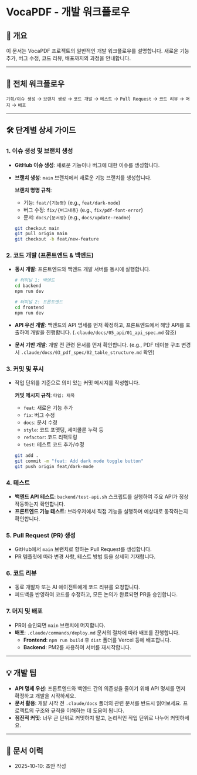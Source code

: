 # VocaPDF - 개발 워크플로우

## 📌 개요

이 문서는 VocaPDF 프로젝트의 일반적인 개발 워크플로우를 설명합니다. 새로운 기능 추가, 버그 수정, 코드 리뷰, 배포까지의 과정을 안내합니다.

---

## 🔄 전체 워크플로우

`기획/이슈 생성` → `브랜치 생성` → `코드 개발` → `테스트` → `Pull Request` → `코드 리뷰` → `머지` → `배포`

---

## 🛠️ 단계별 상세 가이드

### 1. 이슈 생성 및 브랜치 생성

-   **GitHub 이슈 생성**: 새로운 기능이나 버그에 대한 이슈를 생성합니다.
-   **브랜치 생성**: `main` 브랜치에서 새로운 기능 브랜치를 생성합니다.

    **브랜치 명명 규칙**:
    -   기능: `feat/{기능명}` (e.g., `feat/dark-mode`)
    -   버그 수정: `fix/{버그내용}` (e.g., `fix/pdf-font-error`)
    -   문서: `docs/{문서명}` (e.g., `docs/update-readme`)

    ```bash
    git checkout main
    git pull origin main
    git checkout -b feat/new-feature
    ```

### 2. 코드 개발 (프론트엔드 & 백엔드)

-   **동시 개발**: 프론트엔드와 백엔드 개발 서버를 동시에 실행합니다.

    ```bash
    # 터미널 1: 백엔드
    cd backend
    npm run dev

    # 터미널 2: 프론트엔드
    cd frontend
    npm run dev
    ```
-   **API 우선 개발**: 백엔드의 API 명세를 먼저 확정하고, 프론트엔드에서 해당 API를 호출하여 개발을 진행합니다. (`.claude/docs/05_api/01_api_spec.md` 참조)
-   **문서 기반 개발**: 개발 전 관련 문서를 먼저 확인합니다. (e.g., PDF 테이블 구조 변경 시 `.claude/docs/03_pdf_spec/02_table_structure.md` 확인)

### 3. 커밋 및 푸시

-   작업 단위를 기준으로 의미 있는 커밋 메시지를 작성합니다.

    **커밋 메시지 규칙**: `타입: 제목`
    -   `feat`: 새로운 기능 추가
    -   `fix`: 버그 수정
    -   `docs`: 문서 수정
    -   `style`: 코드 포맷팅, 세미콜론 누락 등
    -   `refactor`: 코드 리팩토링
    -   `test`: 테스트 코드 추가/수정

    ```bash
    git add .
    git commit -m "feat: Add dark mode toggle button"
    git push origin feat/dark-mode
    ```

### 4. 테스트

-   **백엔드 API 테스트**: `backend/test-api.sh` 스크립트를 실행하여 주요 API가 정상 작동하는지 확인합니다.
-   **프론트엔드 기능 테스트**: 브라우저에서 직접 기능을 실행하며 예상대로 동작하는지 확인합니다.

### 5. Pull Request (PR) 생성

-   GitHub에서 `main` 브랜치로 향하는 Pull Request를 생성합니다.
-   PR 템플릿에 따라 변경 사항, 테스트 방법 등을 상세히 기재합니다.

### 6. 코드 리뷰

-   동료 개발자 또는 AI 에이전트에게 코드 리뷰를 요청합니다.
-   피드백을 반영하여 코드를 수정하고, 모든 논의가 완료되면 PR을 승인합니다.

### 7. 머지 및 배포

-   PR이 승인되면 `main` 브랜치에 머지합니다.
-   **배포**: `.claude/commands/deploy.md` 문서의 절차에 따라 배포를 진행합니다.
    -   **Frontend**: `npm run build` 후 `dist` 폴더를 Vercel 등에 배포합니다.
    -   **Backend**: PM2를 사용하여 서버를 재시작합니다.

---

## 💡 개발 팁

-   **API 명세 우선**: 프론트엔드와 백엔드 간의 의존성을 줄이기 위해 API 명세를 먼저 확정하고 개발을 시작하세요.
-   **문서 활용**: 개발 시작 전 `.claude/docs` 폴더의 관련 문서를 반드시 읽어보세요. 프로젝트의 구조와 규칙을 이해하는 데 도움이 됩니다.
-   **점진적 커밋**: 너무 큰 단위로 커밋하지 말고, 논리적인 작업 단위로 나누어 커밋하세요.

---

## 📝 문서 이력
- 2025-10-10: 초안 작성